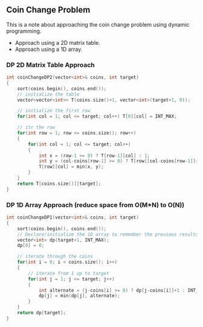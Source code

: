 ## Coin Change Problem

This is a note about approaching the coin change problem using dynamic programming.

- Approach using a 2D matrix table.
- Approach using a 1D array.



### DP 2D Matrix Table Approach

``` cpp
int coinChangeDP2(vector<int>& coins, int target)
{
    sort(coins.begin(), coins.end());
    // initialize the table
    vector<vector<int>> T(coins.size()+1, vector<int>(target+1, 0));

    // initialize the first row
    for(int col = 1; col <= target; col++) T[0][col] = INT_MAX;

    // itr the row
    for(int row = 1; row <= coins.size(); row++)
    {
        for(int col = 1; col <= target; col++)
        {
            int x = (row-1 >= 0) ? T[row-1][col] : 1;
            int y = (col-coins[row-1] >= 0) ? T[row][col-coins[row-1]]+1 : INT_MAX;
            T[row][col] = min(x, y);
        }
    }
    return T[coins.size()][target];
}
```


### DP 1D Array Approach (reduce space from O(M*N) to O(N))

``` cpp
int coinChangeDP1(vector<int>& coins, int target)
{
    sort(coins.begin(), coins.end());
    // Declare/initialize the 1D array to remember the previous results
    vector<int> dp(target+1, INT_MAX);
    dp[0] = 0;

    // iterate through the coins
    for(int i = 0; i < coins.size(); i++)
    {
        // iterate from 1 up to target
        for(int j = 1; j <= target; j++)
        {
            int alternate = (j-coins[i] >= 0) ? dp[j-coins[i]]+1 : INT_MAX;
            dp[j] = min(dp[j], alternate);
        }
    }
    return dp[target];
}
```
